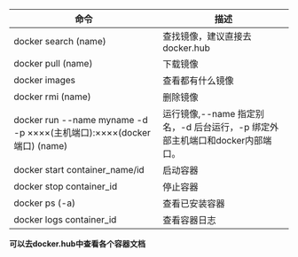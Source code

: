 | 命令 | 描述 |
| - | - |
| docker search (name)| 查找镜像，建议直接去docker.hub |
| docker pull (name)| 下载镜像 |
| docker images | 查看都有什么镜像 |
| docker rmi (name)| 删除镜像 |
| docker run --name myname -d -p ××××(主机端口):××××(docker端口) (name)| 运行镜像,--name 指定别名，-d 后台运行，-p 绑定外部主机端口和docker内部端口。|
| docker start container_name/id | 启动容器 |
| docker stop container_id | 停止容器 |
| docker ps (-a) | 查看已安装容器 |
| docker logs container_id | 查看容器日志 |


**可以去docker.hub中查看各个容器文档**